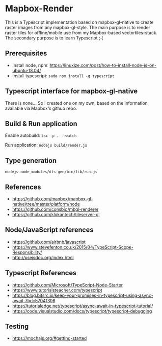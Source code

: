 # Mapbox-Render

This is a Typescript implementation based on mapbox-gl-native to create raster images from any mapbox-gl-style. 
The main purpose is to render raster tiles for offline/mobile use from my Mapbox-based vectortiles-stack. The secondary purpose is to learn Typescript ;-)

## Prerequisites

- Install node, npm: https://linuxize.com/post/how-to-install-node-js-on-ubuntu-18.04/
- Install typescript: `sudo npm install -g typescript`

## Typescript interface for mapbox-gl-native

There is none... So I created one on my own, based on the information available via Mapbox's github repo.

## Build & Run application

Enable autobuild:
`tsc -p . --watch`

Run application:
`nodejs build/render.js`

## Type generation

`nodejs node_modules/dts-gen/bin/lib/run.js`

## References

- https://github.com/mapbox/mapbox-gl-native/tree/master/platform/node
- https://github.com/consbio/mbgl-renderer
- https://github.com/klokantech/tileserver-gl

## Node/JavaScript references

- https://github.com/airbnb/javascript
- https://www.stevefenton.co.uk/2015/04/TypeScript-Scope-Responsibility/
- http://usejsdoc.org/index.html

## Typescript References

- https://github.com/Microsoft/TypeScript-Node-Starter
- https://www.tutorialsteacher.com/typescript
- https://blog.bitsrc.io/keep-your-promises-in-typescript-using-async-await-7bdc57041308
- https://tutorialedge.net/typescript/async-await-in-typescript-tutorial/
- https://code.visualstudio.com/docs/typescript/typescript-debugging

## Testing

- https://mochajs.org/#getting-started